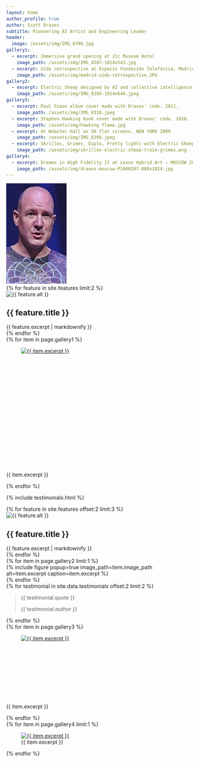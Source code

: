 ```yaml
---
layout: home
author_profile: true
author: Scott Draves
subtitle: Pioneering AI Artist and Engineering Leader
header:
  image: /assets/img/IMG_8396.jpg
gallery1:
  - excerpt: Immersive grand opening at 21c Museum Hotel
    image_path: /assets/img/IMG_4507-1024x543.jpg
  - excerpt: Vida retrospective at Espacio Fundación Telefónica, Madrid
    image_path: /assets/img/madrid-vida-retrospective.JPG
gallery2:
  - excerpt: Electric Sheep designed by AI and collective intelligence.
    image_path: /assets/img/IMG_8395-1024x640.jpeg 
gallery3:
  - excerpt: Paul Simon album cover made with Draves' code. 2011.
    image_path: /assets/img/IMG_8310.jpeg
  - excerpt: Stephen Hawking book cover made with Draves' code. 2010.
    image_path: /assets/img/hawking flame.jpg
  - excerpt: At Webster Hall on 50 flat screens. NEW YORK 2009
    image_path: /assets/img/IMG_8308.jpeg
  - excerpt: Skrillex, Grimes, Diplo, Pretty lights with Electric Sheep, summer tour 2012.
    image_path: /assets/img/skrillex-electric-sheep-train-grimes.png
gallery4:
  - excerpt: Dreams in High Fidelity II at Lexus Hybrid Art – MOSCOW 2010
    image_path: /assets/img/draves-moscow-P1000207-888x1024.jpg
---
```


<div> 
  <img class="author__avatar-img" src="/assets/img/face.jpg" alt="Author">
</div>

<div class="feature__wrapper custom-features custom-features-first" data-aos="fade-up">
  {% for feature in site.features limit:2 %}
    <div class="feature__item custom-feature">
      <div class="archive__item">
        <div class="archive__item-icon">
          <img src="{{ feature.image_path | relative_url }}" alt="{{ feature.alt }}">
        </div>
        <div class="archive__item-body">
          <h2 class="archive__item-title">{{ feature.title }}</h2>
          <div class="archive__item-excerpt">
            {{ feature.excerpt | markdownify }}
          </div>
        </div>
      </div>
    </div>
  {% endfor %}
</div>

<div class="figure-row figure-row-two d-flex" data-aos="fade-up" data-aos-delay="100">
  {% for item in page.gallery1 %}
    <div style="max-width: 450px">
      <figure class="" style="max-width: 100%; height: 320px" data-aos="zoom-in" data-aos-delay="{{ forloop.index | times: 100 }}">
        <a href="{{ item.image_path }}" class="image-popup" title="{{ item.excerpt }}">
          <img style="width: 100%; height: 350px" src="{{ item.image_path }}" alt="{{ item.excerpt }}">
          <!-- <figcaption>
            <p>{{ item.excerpt }}</p>
          </figcaption> -->
        </a>
      </figure>
      <figcaption style="width: fit-content;">
        <p style="width: fit-content;">{{ item.excerpt }}</p>
      </figcaption>
    </div>
  {% endfor %}
</div>


{% include testimonials.html %}


<div class="feature__wrapper custom-features" data-aos="fade-up" data-aos-delay="200">
   {% for feature in site.features offset:2 limit:3 %}
    <div class="feature__item custom-feature">
      <div class="archive__item">
        <div class="archive__item-icon">
          <img src="{{ feature.image_path | relative_url }}" alt="{{ feature.alt }}">
        </div>
        <div class="archive__item-body">
          <h2 class="archive__item-title">{{ feature.title }}</h2>
          <div class="archive__item-excerpt">
            {{ feature.excerpt | markdownify }}
          </div>
        </div>
      </div>
    </div>
  {% endfor %}
</div>


<div class="testimonials-gallery-row" data-aos="fade-up" data-aos-delay="300">
  {% for item in page.gallery2 limit:1 %}
      <div class="gallery-column">
      {% include figure popup=true image_path=item.image_path alt=item.excerpt caption=item.excerpt %}
  </div>
  {% endfor %}
  <div class="testimonials-column">
    {% for testimonial in site.data.testimonials offset:2 limit:2 %}
      <blockquote class="testimonial">
        <p>{{ testimonial.quote }}</p>
        <cite>{{ testimonial.author }}</cite>
      </blockquote>
    {% endfor %}
  </div>
</div>




<div class="figure-row d-flex" data-aos="fade-up" data-aos-delay="400">
  {% for item in page.gallery3 %}
    <div style="max-width: 215px">
      <figure class="" style="max-width: 100%; height: 170px" data-aos="flip-left" data-aos-delay="{{ forloop.index | times: 100 }}">
        <a href="{{ item.image_path }}" class="image-popup" title="{{ item.excerpt }}">
          <img style="height: 200px" src="{{ item.image_path }}" alt="{{ item.excerpt }}">
          <!-- <figcaption>
            <p>{{ item.excerpt }}</p>
          </figcaption> -->
        </a>
      </figure>
      <figcaption style="width: fit-content;">
        <p style="width: fit-content;">{{ item.excerpt }}</p>
      </figcaption>
    </div>
  {% endfor %}
</div>

<div class="figure-row-horizontal" data-aos="fade-up" data-aos-delay="500">
  {% for item in page.gallery4 limit:1 %}
    <figure>
      <div class="horizontal-image-container">
        <a href="{{ item.image_path }}" class="image-popup" title="{{ item.excerpt }}">
          <img src="{{ item.image_path }}" alt="{{ item.excerpt }}" class="horizontal-image">
        </a>
      </div>
      <figcaption>{{ item.excerpt }}</figcaption>
    </figure>
  {% endfor %}
</div>